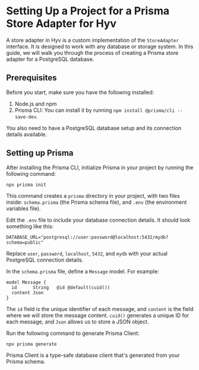 # Setting Up a Project for a Prisma Store Adapter for Hyv

A store adapter in Hyv is a custom implementation of the `StoreAdapter` interface. It is designed to
work with any database or storage system. In this guide, we will walk you through the process of
creating a Prisma store adapter for a PostgreSQL database.

## Prerequisites

Before you start, make sure you have the following installed:

1. Node.js and npm
2. Prisma CLI: You can install it by running `npm install @prisma/cli --save-dev`.

You also need to have a PostgreSQL database setup and its connection details available.

## Setting up Prisma

After installing the Prisma CLI, initialize Prisma in your project by running the following command:

```shell
npx prisma init
```

This command creates a `prisma` directory in your project, with two files inside: `schema.prisma`
(the Prisma schema file), and `.env` (the environment variables file).

Edit the `.env` file to include your database connection details. It should look something like
this:

```env
DATABASE_URL="postgresql://user:password@localhost:5432/mydb?schema=public"
```

Replace `user`, `password`, `localhost`, `5432`, and `mydb` with your actual PostgreSQL connection
details.

In the `schema.prisma` file, define a `Message` model. For example:

```prisma
model Message {
  id      String   @id @default(cuid())
  content Json
}
```

The `id` field is the unique identifier of each message, and `content` is the field where we will
store the message content. `cuid()` generates a unique ID for each message, and `Json` allows us to
store a JSON object.

Run the following command to generate Prisma Client:

```shell
npx prisma generate
```

Prisma Client is a type-safe database client that's generated from your Prisma schema.

